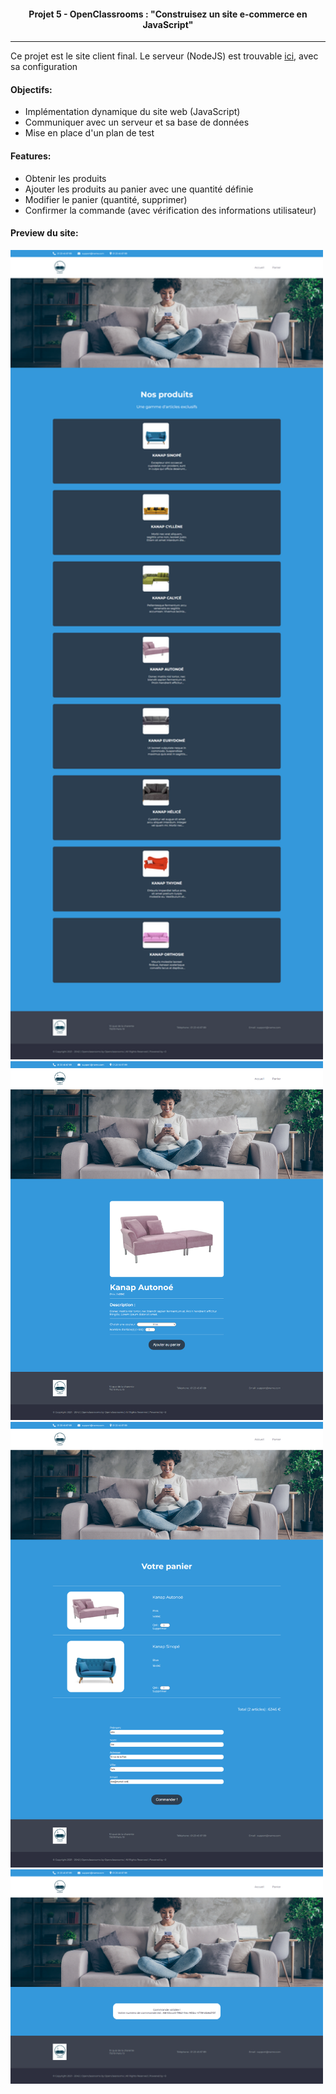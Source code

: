 <h4 align="center">
Projet 5 - OpenClassrooms : "Construisez un site e-commerce en JavaScript"
</h4>

---------------------

Ce projet est le site client final.
Le serveur (NodeJS) est trouvable <a href="https://github.com/training-dev-fr/P5_Kanap_DW_OpenClassRooms">ici</a>, avec sa configuration

<h4>Objectifs:</h4>
<ul>
<li>Implémentation dynamique du site web (JavaScript)</li>
<li>Communiquer avec un serveur et sa base de données</li>
<li>Mise en place d'un plan de test</li>
</ul>

<h4>Features:</h4>
<ul>
<li>Obtenir les produits</li>
<li>Ajouter les produits au panier avec une quantité définie</li>
<li>Modifier le panier (quantité, supprimer)</li>
<li>Confirmer la commande (avec vérification des informations utilisateur)</li>
</ul>

<h4>Preview du site:</h4>
<img src="https://github.com/wilfregd/OpenClassrooms-P5/blob/main/screenshots/kanap_index.png" style="width:500px">
<img src="https://github.com/wilfregd/OpenClassrooms-P5/blob/main/screenshots/kanap_product.png" style="width:500px">
<img src="https://github.com/wilfregd/OpenClassrooms-P5/blob/main/screenshots/kanap_cart.png" style="width:500px">
<img src="https://github.com/wilfregd/OpenClassrooms-P5/blob/main/screenshots/kanap_confirmation.png" style="width:500px">
